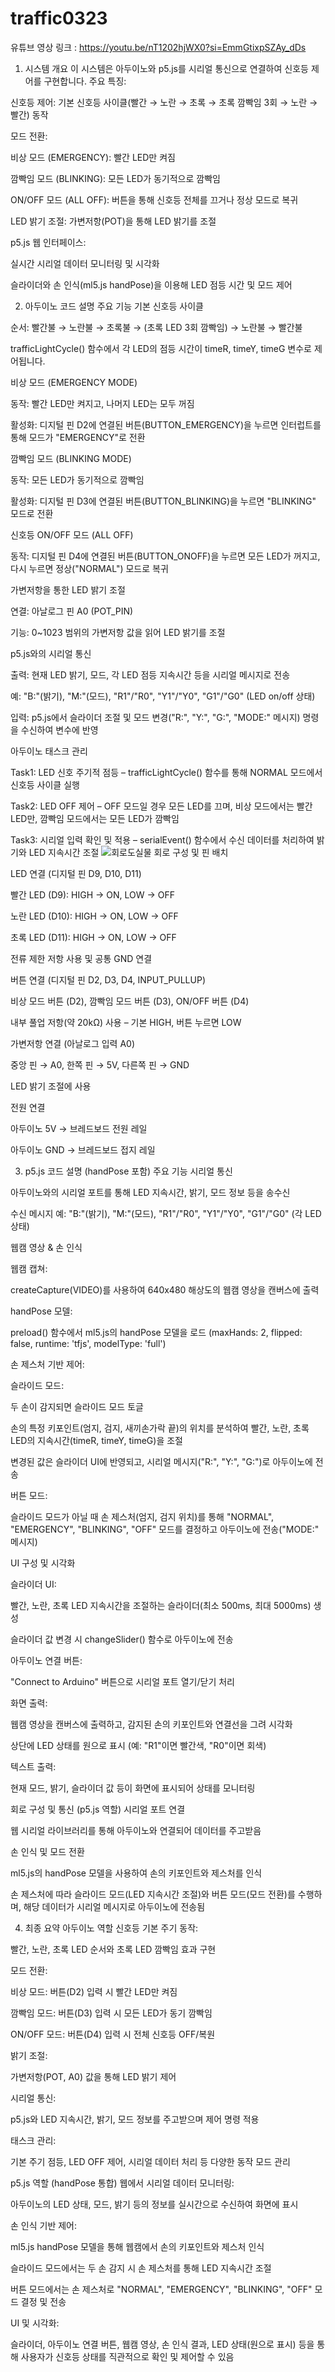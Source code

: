 # traffic0323

유튜브 영상 링크 : https://youtu.be/nT1202hjWX0?si=EmmGtixpSZAy_dDs 

1. 시스템 개요
이 시스템은 아두이노와 p5.js를 시리얼 통신으로 연결하여 신호등 제어를 구현합니다.
주요 특징:

신호등 제어: 기본 신호등 사이클(빨간 → 노란 → 초록 → 초록 깜빡임 3회 → 노란 → 빨간) 동작

모드 전환:

비상 모드 (EMERGENCY): 빨간 LED만 켜짐

깜빡임 모드 (BLINKING): 모든 LED가 동기적으로 깜빡임

ON/OFF 모드 (ALL OFF): 버튼을 통해 신호등 전체를 끄거나 정상 모드로 복귀

LED 밝기 조절: 가변저항(POT)을 통해 LED 밝기를 조절

p5.js 웹 인터페이스:

실시간 시리얼 데이터 모니터링 및 시각화

슬라이더와 손 인식(ml5.js handPose)을 이용해 LED 점등 시간 및 모드 제어

2. 아두이노 코드 설명
주요 기능
기본 신호등 사이클

순서:
빨간불 → 노란불 → 초록불 → (초록 LED 3회 깜빡임) → 노란불 → 빨간불

trafficLightCycle() 함수에서 각 LED의 점등 시간이 timeR, timeY, timeG 변수로 제어됩니다.

비상 모드 (EMERGENCY MODE)

동작: 빨간 LED만 켜지고, 나머지 LED는 모두 꺼짐

활성화: 디지털 핀 D2에 연결된 버튼(BUTTON_EMERGENCY)을 누르면 인터럽트를 통해 모드가 "EMERGENCY"로 전환

깜빡임 모드 (BLINKING MODE)

동작: 모든 LED가 동기적으로 깜빡임

활성화: 디지털 핀 D3에 연결된 버튼(BUTTON_BLINKING)을 누르면 "BLINKING" 모드로 전환

신호등 ON/OFF 모드 (ALL OFF)

동작: 디지털 핀 D4에 연결된 버튼(BUTTON_ONOFF)을 누르면 모든 LED가 꺼지고, 다시 누르면 정상("NORMAL") 모드로 복귀

가변저항을 통한 LED 밝기 조절

연결: 아날로그 핀 A0 (POT_PIN)

기능: 0~1023 범위의 가변저항 값을 읽어 LED 밝기를 조절

p5.js와의 시리얼 통신

출력: 현재 LED 밝기, 모드, 각 LED 점등 지속시간 등을 시리얼 메시지로 전송

예: "B:"(밝기), "M:"(모드), "R1"/"R0", "Y1"/"Y0", "G1"/"G0" (LED on/off 상태)

입력: p5.js에서 슬라이더 조절 및 모드 변경("R:", "Y:", "G:", "MODE:" 메시지) 명령을 수신하여 변수에 반영

아두이노 태스크 관리

Task1: LED 신호 주기적 점등 – trafficLightCycle() 함수를 통해 NORMAL 모드에서 신호등 사이클 실행

Task2: LED OFF 제어 – OFF 모드일 경우 모든 LED를 끄며, 비상 모드에서는 빨간 LED만, 깜빡임 모드에서는 모든 LED가 깜빡임

Task3: 시리얼 입력 확인 및 적용 – serialEvent() 함수에서 수신 데이터를 처리하여 밝기와 LED 지속시간 조절
![회로도실물](https://github.com/user-attachments/assets/9a637550-7f58-448c-a685-bf74d2848d1c)
회로 구성 및 핀 배치

LED 연결 (디지털 핀 D9, D10, D11)

빨간 LED (D9): HIGH → ON, LOW → OFF

노란 LED (D10): HIGH → ON, LOW → OFF

초록 LED (D11): HIGH → ON, LOW → OFF

전류 제한 저항 사용 및 공통 GND 연결

버튼 연결 (디지털 핀 D2, D3, D4, INPUT_PULLUP)

비상 모드 버튼 (D2), 깜빡임 모드 버튼 (D3), ON/OFF 버튼 (D4)

내부 풀업 저항(약 20kΩ) 사용 – 기본 HIGH, 버튼 누르면 LOW

가변저항 연결 (아날로그 입력 A0)

중앙 핀 → A0, 한쪽 핀 → 5V, 다른쪽 핀 → GND

LED 밝기 조절에 사용

전원 연결

아두이노 5V → 브레드보드 전원 레일

아두이노 GND → 브레드보드 접지 레일

3. p5.js 코드 설명 (handPose 포함)
주요 기능
시리얼 통신

아두이노와의 시리얼 포트를 통해 LED 지속시간, 밝기, 모드 정보 등을 송수신

수신 메시지 예: "B:"(밝기), "M:"(모드), "R1"/"R0", "Y1"/"Y0", "G1"/"G0" (각 LED 상태)

웹캠 영상 & 손 인식

웹캠 캡쳐:

createCapture(VIDEO)를 사용하여 640x480 해상도의 웹캠 영상을 캔버스에 출력

handPose 모델:

preload() 함수에서 ml5.js의 handPose 모델을 로드 (maxHands: 2, flipped: false, runtime: 'tfjs', modelType: 'full')

손 제스처 기반 제어:

슬라이드 모드:

두 손이 감지되면 슬라이드 모드 토글

손의 특정 키포인트(엄지, 검지, 새끼손가락 끝)의 위치를 분석하여 빨간, 노란, 초록 LED의 지속시간(timeR, timeY, timeG)을 조절

변경된 값은 슬라이더 UI에 반영되고, 시리얼 메시지("R:", "Y:", "G:")로 아두이노에 전송

버튼 모드:

슬라이드 모드가 아닐 때 손 제스처(엄지, 검지 위치)를 통해 "NORMAL", "EMERGENCY", "BLINKING", "OFF" 모드를 결정하고 아두이노에 전송("MODE:" 메시지)

UI 구성 및 시각화

슬라이더 UI:

빨간, 노란, 초록 LED 지속시간을 조절하는 슬라이더(최소 500ms, 최대 5000ms) 생성

슬라이더 값 변경 시 changeSlider() 함수로 아두이노에 전송

아두이노 연결 버튼:

"Connect to Arduino" 버튼으로 시리얼 포트 열기/닫기 처리

화면 출력:

웹캠 영상을 캔버스에 출력하고, 감지된 손의 키포인트와 연결선을 그려 시각화

상단에 LED 상태를 원으로 표시 (예: "R1"이면 빨간색, "R0"이면 회색)

텍스트 출력:

현재 모드, 밝기, 슬라이더 값 등이 화면에 표시되어 상태를 모니터링

회로 구성 및 통신 (p5.js 역할)
시리얼 포트 연결

웹 시리얼 라이브러리를 통해 아두이노와 연결되어 데이터를 주고받음

손 인식 및 모드 전환

ml5.js의 handPose 모델을 사용하여 손의 키포인트와 제스처를 인식

손 제스처에 따라 슬라이드 모드(LED 지속시간 조절)와 버튼 모드(모드 전환)를 수행하며, 해당 데이터가 시리얼 메시지로 아두이노에 전송됨

4. 최종 요약
아두이노 역할
신호등 기본 주기 동작:

빨간, 노란, 초록 LED 순서와 초록 LED 깜빡임 효과 구현

모드 전환:

비상 모드: 버튼(D2) 입력 시 빨간 LED만 켜짐

깜빡임 모드: 버튼(D3) 입력 시 모든 LED가 동기 깜빡임

ON/OFF 모드: 버튼(D4) 입력 시 전체 신호등 OFF/복원

밝기 조절:

가변저항(POT, A0) 값을 통해 LED 밝기 제어

시리얼 통신:

p5.js와 LED 지속시간, 밝기, 모드 정보를 주고받으며 제어 명령 적용

태스크 관리:

기본 주기 점등, LED OFF 제어, 시리얼 데이터 처리 등 다양한 동작 모드 관리

p5.js 역할 (handPose 통합)
웹에서 시리얼 데이터 모니터링:

아두이노의 LED 상태, 모드, 밝기 등의 정보를 실시간으로 수신하여 화면에 표시

손 인식 기반 제어:

ml5.js handPose 모델을 통해 웹캠에서 손의 키포인트와 제스처 인식

슬라이드 모드에서는 두 손 감지 시 손 제스처를 통해 LED 지속시간 조절

버튼 모드에서는 손 제스처로 "NORMAL", "EMERGENCY", "BLINKING", "OFF" 모드 결정 및 전송

UI 및 시각화:

슬라이더, 아두이노 연결 버튼, 웹캠 영상, 손 인식 결과, LED 상태(원으로 표시) 등을 통해 사용자가 신호등 상태를 직관적으로 확인 및 제어할 수 있음
